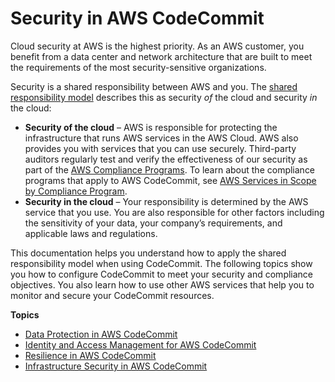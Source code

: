 # Security in AWS CodeCommit<a name="security"></a>

Cloud security at AWS is the highest priority\. As an AWS customer, you benefit from a data center and network architecture that are built to meet the requirements of the most security\-sensitive organizations\.

Security is a shared responsibility between AWS and you\. The [shared responsibility model](http://aws.amazon.com/compliance/shared-responsibility-model/) describes this as security *of* the cloud and security *in* the cloud:
+ **Security of the cloud** – AWS is responsible for protecting the infrastructure that runs AWS services in the AWS Cloud\. AWS also provides you with services that you can use securely\. Third\-party auditors regularly test and verify the effectiveness of our security as part of the [AWS Compliance Programs](http://aws.amazon.com/compliance/programs/)\. To learn about the compliance programs that apply to AWS CodeCommit, see [AWS Services in Scope by Compliance Program](http://aws.amazon.com/compliance/services-in-scope/)\.
+ **Security in the cloud** – Your responsibility is determined by the AWS service that you use\. You are also responsible for other factors including the sensitivity of your data, your company’s requirements, and applicable laws and regulations\. 

This documentation helps you understand how to apply the shared responsibility model when using CodeCommit\. The following topics show you how to configure CodeCommit to meet your security and compliance objectives\. You also learn how to use other AWS services that help you to monitor and secure your CodeCommit resources\. 

**Topics**
+ [Data Protection in AWS CodeCommit](data-protection.md)
+ [Identity and Access Management for AWS CodeCommit](security-iam.md)
+ [Resilience in AWS CodeCommit](disaster-recovery-resiliency.md)
+ [Infrastructure Security in AWS CodeCommit](infrastructure-security.md)